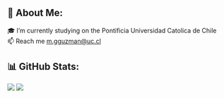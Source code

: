 ## 🍕 About Me:
🎓 I’m currently studying on the Pontificia Universidad Catolica de Chile<br>📫 Reach me m.gguzman@uc.cl

## 📊 GitHub Stats:
![](https://github-readme-streak-stats.herokuapp.com/?user=mguzman20&theme=dark&hide_border=true)
![](https://github-readme-stats.vercel.app/api/top-langs/?username=mguzman20&theme=dark&hide_border=true&include_all_commits=true&count_private=true&layout=compact)
